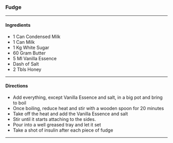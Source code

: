 ### Fudge
---
#### Ingredients
- 1 Can Condensed Milk
- 1 Can Milk
- 1 Kg White Sugar
- 60 Gram Butter
- 5 Ml Vanilla Essence
- Dash of Salt
- 2 Tbls Honey
---
#### Directions
- Add everything, except Vanilla Essence and salt, in a big pot and bring to boil
- Once boiling, reduce heat and stir with a wooden spoon for 20 minutes
- Take off the heat and add the Vanilla Essence and salt
- Stir until it starts attaching to the sides.
- Pour into a well greased tray and let it set
- Take a shot of insulin after each piece of fudge
---